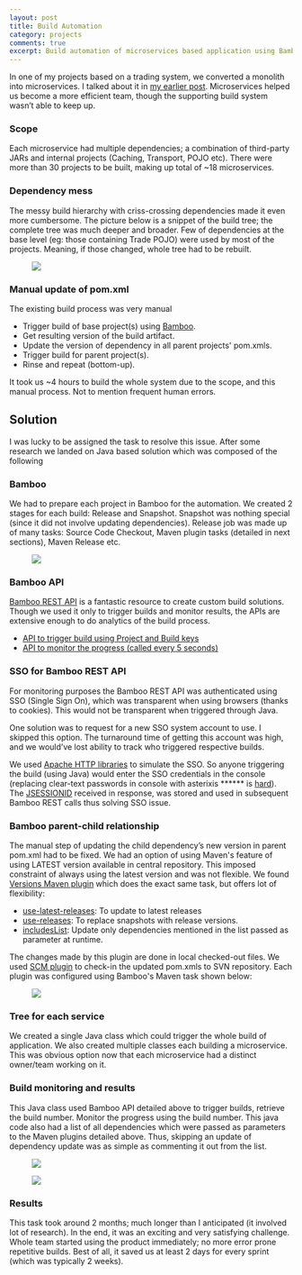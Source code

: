 ```yaml
---
layout: post
title: Build Automation
category: projects
comments: true
excerpt: Build automation of microservices based application using Bamboo API   
---
```


In one of my projects based on a trading system, we converted a monolith into microservices. I talked about it in [my earlier post](http://deepakvadgama.com/projects/accidental-microservices/). Microservices helped us become a more efficient team, though the supporting build system wasn’t able to keep up. 

### Scope
Each microservice had multiple dependencies; a combination of third-party JARs and internal projects (Caching, Transport, POJO etc). There were more than 30 projects to be built, making up total of ~18 microservices.

### Dependency mess
The messy build hierarchy with criss-crossing dependencies made it even more cumbersome. The picture below is a snippet of the build tree; the complete tree was much deeper and broader. Few of dependencies at the base level (eg: those containing Trade POJO) were used by most of the projects. Meaning, if those changed, whole tree had to be rebuilt.

<figure>
    <a href="{{ site.url }}/images/blog/build_hierarchy.png"><img src="{{ site.url }}/images/blog/build_hierarchy.png"></a>
</figure>

### Manual update of pom.xml
The existing build process was very manual

+ Trigger build of base project(s) using [Bamboo](https://www.atlassian.com/software/bamboo/).
+ Get resulting version of the build artifact.
+ Update the version of dependency in all parent projects' pom.xmls.
+ Trigger build for parent project(s).
+ Rinse and repeat (bottom-up).

It took us ~4 hours to build the whole system due to the scope, and this manual process. Not to mention frequent human errors.

## Solution
I was lucky to be assigned the task to resolve this issue. After some research we landed on Java based solution which was composed of the following

### Bamboo
We had to prepare each project in Bamboo for the automation. We created 2 stages for each build: Release and Snapshot. Snapshot was nothing special (since it did not involve updating dependencies). Release job was made up of many tasks: Source Code Checkout, Maven plugin tasks (detailed in next sections), Maven Release etc. 

<figure>
    <a href="{{ site.url }}/images/blog/bamboo_tasks.png"><img src="{{ site.url }}/images/blog/bamboo_tasks.png"></a>
</figure>

### Bamboo API
[Bamboo REST API](https://developer.atlassian.com/bamboodev/rest-apis/bamboo-rest-resources) is a fantastic resource to create custom build solutions. Though we used it only to trigger builds and monitor results, the APIs are extensive enough to do analytics of the build process. 

+ [API to trigger build using Project and Build keys](https://docs.atlassian.com/bamboo/REST/5.9.7/#d2e82)
+ [API to monitor the progress (called every 5 seconds)](https://docs.atlassian.com/bamboo/REST/5.9.7/#d2e385)

### SSO for Bamboo REST API
For monitoring purposes the Bamboo REST API was authenticated using SSO (Single Sign On), which was transparent when using browsers (thanks to cookies). This would not be transparent when triggered through Java. 

One solution was to request for a new SSO system account to use. I skipped this option. The turnaround time of getting this account was high, and we would’ve lost ability to track who triggered respective builds. 

We used [Apache HTTP libraries](http://hc.apache.org/) to simulate the SSO. So anyone triggering the build (using Java) would enter the SSO credentials in the console (replacing clear-text passwords in console with asterixis ****** is [hard](http://stackoverflow.com/questions/15159762/how-to-read-password-from-console-without-using-system-console)). The [JSESSIONID](http://www.cs-repository.info/2014/07/understanding-jsessionid.html) received in response, was stored and used in subsequent Bamboo REST calls thus solving SSO issue.

### Bamboo parent-child relationship
The manual step of updating the child dependency’s new version in parent pom.xml had to be fixed. We had an option of using Maven's feature of using LATEST version available in central repository. This imposed constraint of always using the latest version and was not flexible. We found [Versions Maven plugin](http://www.mojohaus.org/versions-maven-plugin/) which does the exact same task, but offers lot of flexibility:

+ [use-latest-releases](http://www.mojohaus.org/versions-maven-plugin/use-latest-releases-mojo.html): To update to latest releases
+ [use-releases](http://www.mojohaus.org/versions-maven-plugin/use-releases-mojo.html): To replace snapshots with release versions.
+ [includesList](http://www.mojohaus.org/versions-maven-plugin/use-latest-releases-mojo.html#includesList): Update only dependencies mentioned in the list passed as parameter at runtime. 

The changes made by this plugin are done in local checked-out files. We used [SCM plugin](https://maven.apache.org/scm/maven-scm-plugin/checkin-mojo.html) to check-in the updated pom.xmls to SVN repository. Each plugin was configured using Bamboo's Maven task shown below:
 
<figure>
    <a href="#"><img src="{{ site.url }}/images/blog/bamboo_maventask.png"></a>
</figure>

### Tree for each service
We created a single Java class which could trigger the whole build of application. We also created multiple classes each building a microservice. This was obvious option now that each microservice had a distinct owner/team working on it.

### Build monitoring and results
This Java class used Bamboo API detailed above to trigger builds, retrieve the build number. Monitor the progress using the build number. This java code also had a list of all dependencies which were passed as parameters to the Maven plugins detailed above. Thus, skipping an update of dependency update was as simple as commenting it out from the list.

<figure>
    <a href="{{ site.url }}/images/blog/bamboo_build_queue.png"><img src="{{ site.url }}/images/blog/bamboo_build_queue.png"></a>
</figure>

<figure>
    <a href="{{ site.url }}/images/blog/bamboo_results.png"><img src="{{ site.url }}/images/blog/bamboo_results.png"></a>
</figure>

### Results
This task took around 2 months; much longer than I anticipated (it involved lot of research). In the end, it was an exciting and very satisfying challenge. Whole team started using the product immediately; no more error prone repetitive builds. Best of all, it saved us at least 2 days for every sprint (which was typically 2 weeks).   